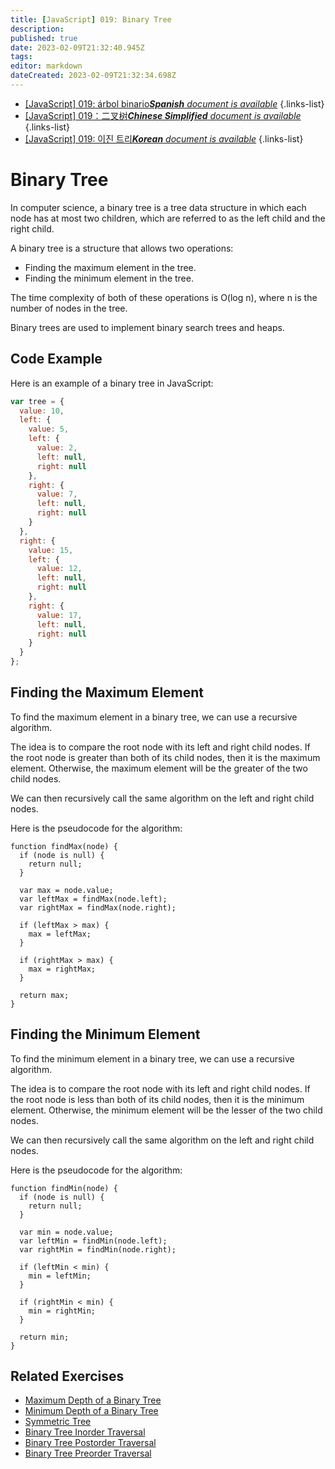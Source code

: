 ```yaml
---
title: [JavaScript] 019: Binary Tree
description: 
published: true
date: 2023-02-09T21:32:40.945Z
tags: 
editor: markdown
dateCreated: 2023-02-09T21:32:34.698Z
---
```


- [[JavaScript] 019: árbol binario***Spanish** document is available*](/es/Knowledge-base/Algorithm/javascript-019-binary-tree)
{.links-list}
- [[JavaScript] 019：二叉树***Chinese Simplified** document is available*](/zh/Knowledge-base/Algorithm/javascript-019-binary-tree)
{.links-list}
- [[JavaScript] 019: 이진 트리***Korean** document is available*](/ko/Knowledge-base/Algorithm/javascript-019-binary-tree)
{.links-list}


# Binary Tree

In computer science, a binary tree is a tree data structure in which each node has at most two children, which are referred to as the left child and the right child.

A binary tree is a structure that allows two operations:

- Finding the maximum element in the tree.
- Finding the minimum element in the tree.

The time complexity of both of these operations is O(log n), where n is the number of nodes in the tree.

Binary trees are used to implement binary search trees and heaps.

## Code Example

Here is an example of a binary tree in JavaScript:

```javascript
var tree = {
  value: 10,
  left: {
    value: 5,
    left: {
      value: 2,
      left: null,
      right: null
    },
    right: {
      value: 7,
      left: null,
      right: null
    }
  },
  right: {
    value: 15,
    left: {
      value: 12,
      left: null,
      right: null
    },
    right: {
      value: 17,
      left: null,
      right: null
    }
  }
};
```

## Finding the Maximum Element

To find the maximum element in a binary tree, we can use a recursive algorithm.

The idea is to compare the root node with its left and right child nodes. If the root node is greater than both of its child nodes, then it is the maximum element. Otherwise, the maximum element will be the greater of the two child nodes.

We can then recursively call the same algorithm on the left and right child nodes.

Here is the pseudocode for the algorithm:

```
function findMax(node) {
  if (node is null) {
    return null;
  }
 
  var max = node.value;
  var leftMax = findMax(node.left);
  var rightMax = findMax(node.right);
 
  if (leftMax > max) {
    max = leftMax;
  }
 
  if (rightMax > max) {
    max = rightMax;
  }
 
  return max;
}
```

## Finding the Minimum Element

To find the minimum element in a binary tree, we can use a recursive algorithm.

The idea is to compare the root node with its left and right child nodes. If the root node is less than both of its child nodes, then it is the minimum element. Otherwise, the minimum element will be the lesser of the two child nodes.

We can then recursively call the same algorithm on the left and right child nodes.

Here is the pseudocode for the algorithm:

```
function findMin(node) {
  if (node is null) {
    return null;
  }
 
  var min = node.value;
  var leftMin = findMin(node.left);
  var rightMin = findMin(node.right);
 
  if (leftMin < min) {
    min = leftMin;
  }
 
  if (rightMin < min) {
    min = rightMin;
  }
 
  return min;
}
```

## Related Exercises

- [Maximum Depth of a Binary Tree](https://leetcode.com/problems/maximum-depth-of-binary-tree/)
- [Minimum Depth of a Binary Tree](https://leetcode.com/problems/minimum-depth-of-binary-tree/)
- [Symmetric Tree](https://leetcode.com/problems/symmetric-tree/)
- [Binary Tree Inorder Traversal](https://leetcode.com/problems/binary-tree-inorder-traversal/)
- [Binary Tree Postorder Traversal](https://leetcode.com/problems/binary-tree-postorder-traversal/)
- [Binary Tree Preorder Traversal](https://leetcode.com/problems/binary-tree-preorder-traversal/)